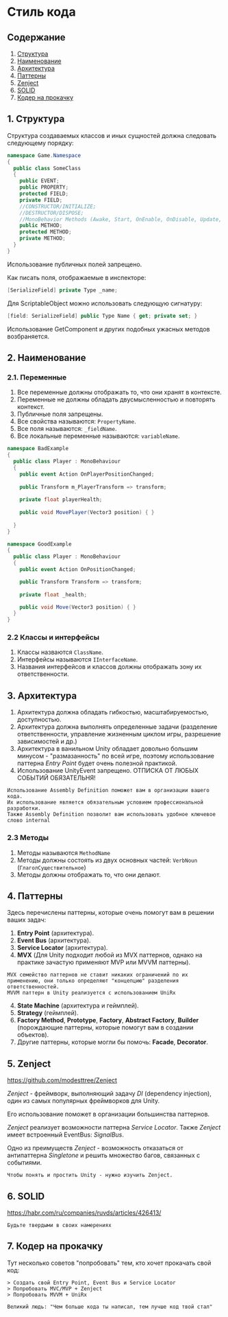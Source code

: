 # Стиль кода
## Содержание
1. [Структура](#1-структура)
2. [Наименование](#2-наименование)
3. [Архитектура](#3-архитектура)
4. [Паттерны](#4-паттерны)
5. [Zenject](#5-zenject)
6. [SOLID](#6-solid)
7. [Кодер на прокачку](#7-кодер-на-прокачку)

## 1. Структура
Структура создаваемых классов и иных сущностей должна следовать следующему порядку:
```csharp
namespace Game.Namespace
{
  public class SomeClass
  {
    public EVENT;
    public PROPERTY;
    protected FIELD;
    private FIELD;
    //CONSTRUCTOR/INITIALIZE;
    //DESTRUCTOR/DISPOSE;
    //MonoBehavior Methods (Awake, Start, OnEnable, OnDisable, Update, FixedUpdate, etc.)
    public METHOD;
    protected METHOD;
    private METHOD;
  }
}
```
Использование публичных полей запрещено.

Как писать поля, отображаемые в инспекторе:
```csharp
[SerializeField] private Type _name;
```
Для ScriptableObject можно использовать следующую сигнатуру:
```csharp
[field: SerializeField] public Type Name { get; private set; }
```
Использование GetComponent и других подобных ужасных методов возбраняется.

## 2. Наименование
### 2.1. Переменные
1. Все переменные должны отображать то, что они хранят в контексте.
2. Переменные не должны обладать двусмысленностью и повторять контекст.
3. Публичные поля запрещены.
4. Все свойства называются: `PropertyName`.
5. Все поля называются: `_fieldName`.
6. Все локальные переменные называются: `variableName`.
```csharp
namespace BadExample
{
  public class Player : MonoBehaviour
  {
    public event Action OnPlayerPositionChanged;
    
    public Transform m_PlayerTransform => transform;
  
    private float playerHealth;
    
    public void MovePlayer(Vector3 position) { }
    
  }
}

namespace GoodExample
{
  public class Player : MonoBehaviour
  {
    public event Action OnPositionChanged;    

    public Transform Transform => transform;
    
    private float _health;

    public void Move(Vector3 position) { }
  }
}
```

### 2.2 Классы и интерфейсы
1. Классы назваются `ClassName`.
2. Интерфейсы называются `IInterfaceName`.
3. Названия интерфейсов и классов должны отображать зону их ответственности.

## 3. Архитектура
1. Архитектура должна обладать гибкостью, масштабируемостью, доступностью.
2. Архитектура должна выполнять определенные задачи (разделение ответственности, управление жизненным циклом игры, разрешение зависимостей и др.)
3. Архитектура в ванильном Unity обладает довольно большим минусом - "размазанность" по всей игре, поэтому использование паттерна *Entry Point* будет очень полезной практикой.
4. Использование UnityEvent запрещено. ОТПИСКА ОТ ЛЮБЫХ СОБЫТИЙ ОБЯЗАТЕЛЬНЯ!

```
Использование Assembly Definition поможет вам в организации вашего кода.
Их использование является обязательным условием профессиональной разработки.
Также Assembly Definition позволит вам использовать удобное ключевое слово internal
```

### 2.3 Методы
1. Методы называются `MethodName`
2. Методы должны состоять из двух основных частей: `VerbNoun` (`ГлаголСуществительное`)
3. Методы должны отображать то, что они делают.

## 4. Паттерны
Здесь перечислены паттерны, которые очень помогут вам в решении ваших задач:
1. **Entry Point** (архитектура).
2. **Event Bus** (архитектура).
3. **Service Locator** (архитектура).
3. **MVX** (Для Unity подходит любой из MVX паттернов, однако на практике зачастую применяют MVP или MVVM паттерны).
```
MVX семейство паттернов не ставит никаких ограничений по их применению, они только определяют "концепцию" разделения ответственностей.
MVVM паттерн в Unity реализуется с использованием UniRx
```
4. **State Machine** (архитектура и геймплей).
5. **Strategy** (геймплей).
6. **Factory Method**, **Prototype**, **Factory**, **Abstract Factory**, **Builder** (порождающие паттерны, которые помогут вам в создании объектов).
7. Другие паттерны, которые могли бы помочь: **Facade**, **Decorator**.

## 5. Zenject
https://github.com/modesttree/Zenject

*Zenject* - фреймворк, выполняющий задачу *DI* (dependency injection), один из самых популярных фреймворков для Unity.

Его использование поможет в организации большинства паттернов.

*Zenject* реализует возможности паттерна *Service Locator*. Также *Zenject* имеет встроенный EventBus: *SignalBus*.

Одно из преимуществ *Zenject* - возможность отказаться от антипаттерна *Singletone* и решить множество багов, связанных с событиями.

```
Чтобы понять и простить Unity - нужно изучить Zenject.
```

## 6. SOLID
https://habr.com/ru/companies/ruvds/articles/426413/

```
Будьте твердыми в своих намерениях
```

## 7. Кодер на прокачку
Тут несколько советов "попробовать" тем, кто хочет прокачать свой код:
```
> Создать свой Entry Point, Event Bus и Service Locator
> Попробовать MVC/MVP + Zenject
> Попробовать MVVM + UniRx 
```
```
Великий людь: "Чем больше кода ты написал, тем лучше код твой стал"
```
